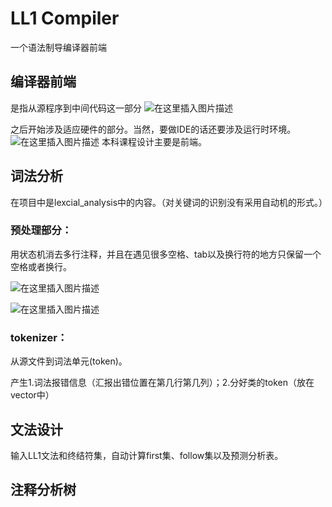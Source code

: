 # LL1 Compiler

一个语法制导编译器前端

## 编译器前端
是指从源程序到中间代码这一部分
![在这里插入图片描述](https://img-blog.csdnimg.cn/20201229141510512.JPG?x-oss-process=image/watermark,type_ZmFuZ3poZW5naGVpdGk,shadow_10,text_aHR0cHM6Ly9ibG9nLmNzZG4ubmV0L09uZWlyb19xaW55dWU=,size_16,color_FFFFFF,t_70)

之后开始涉及适应硬件的部分。当然，要做IDE的话还要涉及运行时环境。
![在这里插入图片描述](https://img-blog.csdnimg.cn/20201229141813551.JPG)
本科课程设计主要是前端。



## 词法分析
在项目中是lexcial_analysis中的内容。（对关键词的识别没有采用自动机的形式。）
### 预处理部分：
用状态机消去多行注释，并且在遇见很多空格、tab以及换行符的地方只保留一个空格或者换行。

![在这里插入图片描述](https://img-blog.csdnimg.cn/20210101144919293.JPG?x-oss-process=image/watermark,type_ZmFuZ3poZW5naGVpdGk,shadow_10,text_aHR0cHM6Ly9ibG9nLmNzZG4ubmV0L09uZWlyb19xaW55dWU=,size_16,color_FFFFFF,t_70)

![在这里插入图片描述](https://img-blog.csdnimg.cn/20210101145141402.JPG?x-oss-process=image/watermark,type_ZmFuZ3poZW5naGVpdGk,shadow_10,text_aHR0cHM6Ly9ibG9nLmNzZG4ubmV0L09uZWlyb19xaW55dWU=,size_16,color_FFFFFF,t_70)

### tokenizer：
从源文件到词法单元(token)。

产生1.词法报错信息（汇报出错位置在第几行第几列）；2.分好类的token（放在vector中）

## 文法设计

输入LL1文法和终结符集，自动计算first集、follow集以及预测分析表。

## 注释分析树

